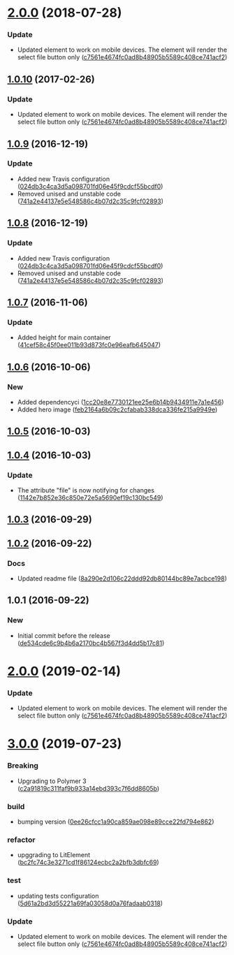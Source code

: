 <a name="2.0.0"></a>
# [2.0.0](https://github.com/advanced-rest-client/file-drop/compare/1.0.9...2.0.0) (2018-07-28)


### Update

* Updated element to work on mobile devices. The element will render the select file button only ([c7561e4674fc0ad8b48905b5589c408ce741acf2](https://github.com/advanced-rest-client/file-drop/commit/c7561e4674fc0ad8b48905b5589c408ce741acf2))



<a name="1.0.10"></a>
## [1.0.10](https://github.com/advanced-rest-client/file-drop/compare/1.0.9...v1.0.10) (2017-02-26)


### Update

* Updated element to work on mobile devices. The element will render the select file button only ([c7561e4674fc0ad8b48905b5589c408ce741acf2](https://github.com/advanced-rest-client/file-drop/commit/c7561e4674fc0ad8b48905b5589c408ce741acf2))



<a name="1.0.9"></a>
## [1.0.9](https://github.com/advanced-rest-client/file-drop/compare/1.0.7...v1.0.9) (2016-12-19)


### Update

* Added new Travis configuration ([024db3c4ca3d5a098701fd06e45f9cdcf55bcdf0](https://github.com/advanced-rest-client/file-drop/commit/024db3c4ca3d5a098701fd06e45f9cdcf55bcdf0))
* Removed unised and unstable code ([741a2e44137e5e548586c4b07d2c35c9fcf02893](https://github.com/advanced-rest-client/file-drop/commit/741a2e44137e5e548586c4b07d2c35c9fcf02893))



<a name="1.0.8"></a>
## [1.0.8](https://github.com/advanced-rest-client/file-drop/compare/1.0.7...v1.0.8) (2016-12-19)


### Update

* Added new Travis configuration ([024db3c4ca3d5a098701fd06e45f9cdcf55bcdf0](https://github.com/advanced-rest-client/file-drop/commit/024db3c4ca3d5a098701fd06e45f9cdcf55bcdf0))
* Removed unised and unstable code ([741a2e44137e5e548586c4b07d2c35c9fcf02893](https://github.com/advanced-rest-client/file-drop/commit/741a2e44137e5e548586c4b07d2c35c9fcf02893))



<a name="1.0.7"></a>
## [1.0.7](https://github.com/advanced-rest-client/file-drop/compare/1.0.6...v1.0.7) (2016-11-06)


### Update

* Added height for main container ([41cef58c45f0ee011b93d873fc0e96eafb645047](https://github.com/advanced-rest-client/file-drop/commit/41cef58c45f0ee011b93d873fc0e96eafb645047))



<a name="1.0.6"></a>
## [1.0.6](https://github.com/advanced-rest-client/file-drop/compare/1.0.5...v1.0.6) (2016-10-06)


### New

* Added dependencyci ([1cc20e8e7730121ee25e6b14b9434911e7a1e456](https://github.com/advanced-rest-client/file-drop/commit/1cc20e8e7730121ee25e6b14b9434911e7a1e456))
* Added hero image ([feb2164a6b09c2cfabab338dca336fe215a9949e](https://github.com/advanced-rest-client/file-drop/commit/feb2164a6b09c2cfabab338dca336fe215a9949e))



<a name="1.0.5"></a>
## [1.0.5](https://github.com/advanced-rest-client/file-drop/compare/1.0.4...v1.0.5) (2016-10-03)




<a name="1.0.4"></a>
## [1.0.4](https://github.com/advanced-rest-client/file-drop/compare/1.0.2...v1.0.4) (2016-10-03)


### Update

* The attribute "file" is now notifying for changes ([1142e7b852e36c850e72e5a5690ef19c130bc549](https://github.com/advanced-rest-client/file-drop/commit/1142e7b852e36c850e72e5a5690ef19c130bc549))



<a name="1.0.3"></a>
## [1.0.3](https://github.com/advanced-rest-client/file-drop/compare/1.0.2...v1.0.3) (2016-09-29)




<a name="1.0.2"></a>
## [1.0.2](https://github.com/advanced-rest-client/file-drop/compare/1.0.1...v1.0.2) (2016-09-22)


### Docs

* Updated readme file ([8a290e2d106c22ddd92db80144bc89e7acbce198](https://github.com/advanced-rest-client/file-drop/commit/8a290e2d106c22ddd92db80144bc89e7acbce198))



<a name="1.0.1"></a>
## 1.0.1 (2016-09-22)


### New

* Initial commit before the release ([de534cde6c9b4b6a2170bc4b567f3d4dd5b17c81](https://github.com/advanced-rest-client/file-drop/commit/de534cde6c9b4b6a2170bc4b567f3d4dd5b17c81))



# [2.0.0](https://github.com/advanced-rest-client/file-drop/compare/1.0.9...2.0.0) (2019-02-14)


### Update

* Updated element to work on mobile devices. The element will render the select file button only ([c7561e4674fc0ad8b48905b5589c408ce741acf2](https://github.com/advanced-rest-client/file-drop/commit/c7561e4674fc0ad8b48905b5589c408ce741acf2))



# [3.0.0](https://github.com/advanced-rest-client/file-drop/compare/1.0.9...3.0.0) (2019-07-23)


### Breaking

* Upgrading to Polymer 3 ([c2a91819c311faf9b933a14ebd393c7f6dd8605b](https://github.com/advanced-rest-client/file-drop/commit/c2a91819c311faf9b933a14ebd393c7f6dd8605b))

### build

* bumping version ([0ee26cfcc1a90ca859ae098e89cce22fd794e862](https://github.com/advanced-rest-client/file-drop/commit/0ee26cfcc1a90ca859ae098e89cce22fd794e862))

### refactor

* upggrading to LitElement ([bc2fc74c3e3271cd1f86124ecbc2a2bfb3dbfc69](https://github.com/advanced-rest-client/file-drop/commit/bc2fc74c3e3271cd1f86124ecbc2a2bfb3dbfc69))

### test

* updating tests configuration ([5d61a2bd3d55221a69fa03058d0a76fadaab0318](https://github.com/advanced-rest-client/file-drop/commit/5d61a2bd3d55221a69fa03058d0a76fadaab0318))

### Update

* Updated element to work on mobile devices. The element will render the select file button only ([c7561e4674fc0ad8b48905b5589c408ce741acf2](https://github.com/advanced-rest-client/file-drop/commit/c7561e4674fc0ad8b48905b5589c408ce741acf2))



